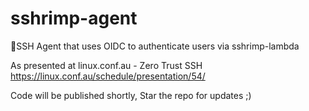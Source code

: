 # sshrimp-agent
🦐SSH Agent that uses OIDC to authenticate users via sshrimp-lambda

As presented at linux.conf.au - Zero Trust SSH https://linux.conf.au/schedule/presentation/54/

Code will be published shortly, Star the repo for updates ;)
